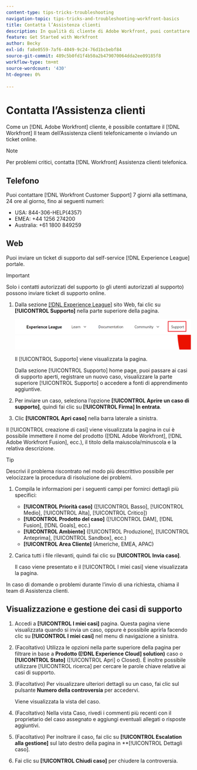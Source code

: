 ```yaml
---
content-type: tips-tricks-troubleshooting
navigation-topic: tips-tricks-and-troubleshooting-workfront-basics
title: Contatta l’Assistenza clienti
description: In qualità di cliente di Adobe Workfront, puoi contattare il team di Assistenza clienti di Workfront telefonicamente o inviando un ticket online. Questo articolo include istruzioni su come contattare l’Assistenza clienti e su come visualizzare e gestire i casi di assistenza.
feature: Get Started with Workfront
author: Becky
exl-id: fa8e0559-7af6-4049-9c24-76d1bcbebf84
source-git-commit: 489c5b0fd1f4b50a2b479070064dda2ee09185f8
workflow-type: tm+mt
source-wordcount: '430'
ht-degree: 0%

---
```


# Contatta l’Assistenza clienti

<!--
<p>(We need to keep this as a standalone article. It is linked in multiple articles and FAQs.)</p>
-->

Come un [!DNL Adobe Workfront] cliente, è possibile contattare il [!DNL Workfront] Il team dell’Assistenza clienti telefonicamente o inviando un ticket online.

>[!NOTE]
>
>Per problemi critici, contatta [!DNL Workfront] Assistenza clienti telefonica.

## Telefono

Puoi contattare [!DNL Workfront Customer Support] 7 giorni alla settimana, 24 ore al giorno, fino ai seguenti numeri:

* USA: 844-306-HELP(4357)
* EMEA: +44 1256 274200
* Australia: +61 1800 849259

## Web

Puoi inviare un ticket di supporto dal self-service [!DNL Experience League] portale.

>[!IMPORTANT]
>
>Solo i contatti autorizzati del supporto (o gli utenti autorizzati al supporto) possono inviare ticket di supporto online.


1. Dalla sezione [[!DNL Experience League]](https://experienceleague.adobe.com) sito Web, fai clic su **[!UICONTROL Supporto]**  nella parte superiore della pagina.

   ![](assets/experience-league-top-navigation-with-support-highlighted.png)

   Il [!UICONTROL Supporto] viene visualizzata la pagina.

   Dalla sezione [!UICONTROL Supporto] home page, puoi passare ai casi di supporto aperti, registrare un nuovo caso, visualizzare la parte superiore [!UICONTROL Supporto] o accedere a fonti di apprendimento aggiuntive.

1. Per inviare un caso, seleziona l’opzione **[!UICONTROL Aprire un caso di supporto]**, quindi fai clic su **[!UICONTROL Firma] In entrata**.

1. Clic **[!UICONTROL Apri caso]** nella barra laterale a sinistra.

<!--
   ![](assets/left-nav-bar-for-exl-support-portal.png)
-->

Il [!UICONTROL creazione di casi] viene visualizzata la pagina in cui è possibile immettere il nome del prodotto ([!DNL Adobe Workfront], [!DNL Adobe Workfront Fusion], ecc.), il titolo della maiuscola/minuscola e la relativa descrizione.

>[!TIP]
>
>Descrivi il problema riscontrato nel modo più descrittivo possibile per velocizzare la procedura di risoluzione dei problemi.


1. Compila le informazioni per i seguenti campi per fornirci dettagli più specifici:

   * **[!UICONTROL Priorità caso]** ([!UICONTROL Basso], [!UICONTROL Medio], [!UICONTROL Alta], [!UICONTROL Critico])
   * **[!UICONTROL Prodotto del caso]** ([!UICONTROL DAM], [!DNL Fusion], [!DNL Goals], ecc.)
   * **[!UICONTROL Ambiente]** ([!UICONTROL Produzione], [!UICONTROL Anteprima], [!UICONTROL Sandbox], ecc.)
   * **[!UICONTROL Area Cliente]** (Americhe, EMEA, APAC)

1. Carica tutti i file rilevanti, quindi fai clic su **[!UICONTROL Invia caso]**.

   Il caso viene presentato e il [!UICONTROL I miei casi] viene visualizzata la pagina.

   <!--
   [](assets/all-cases-list-exl-support-portal.png)
   -->

In caso di domande o problemi durante l’invio di una richiesta, chiama il team di Assistenza clienti.


## Visualizzazione e gestione dei casi di supporto

1. Accedi a **[!UICONTROL I miei casi]** pagina. Questa pagina viene visualizzata quando si invia un caso, oppure è possibile aprirla facendo clic su **[!UICONTROL I miei casi]** nel menu di navigazione a sinistra.

1. (Facoltativo) Utilizza le opzioni nella parte superiore della pagina per filtrare in base a **Prodotto ([!DNL Experience Cloud] solution)** caso o **[!UICONTROL Stato]** ([!UICONTROL Apri] o Closed). È inoltre possibile utilizzare [!UICONTROL ricerca] per cercare le parole chiave relative ai casi di supporto.

1. (Facoltativo) Per visualizzare ulteriori dettagli su un caso, fai clic sul pulsante **Numero della controversia** per accedervi.

   Viene visualizzata la vista del caso.

1. (Facoltativo) Nella vista Caso, rivedi i commenti più recenti con il proprietario del caso assegnato e aggiungi eventuali allegati o risposte aggiuntivi.

1. (Facoltativo) Per inoltrare il caso, fai clic su **[!UICONTROL Escalation alla gestione]** sul lato destro della pagina in **[!UICONTROL Dettagli caso].

1. Fai clic su **[!UICONTROL Chiudi caso]** per chiudere la controversia.


<!--drafted: I took the information above from this blog post by Jon Chen (on September 13, 2022): https://experienceleaguecommunities.adobe.com/t5/workfront-blogs/how-to-submit-a-support-ticket-on-experience-league/ba-p/461737)

- this is the information that was there before - pointing to WorkfrontOne: 

If you are logged in as an Authorized Support Contact, you can contact Workfront Customer Support through the Workfront One site and create a case, formally called a ticket.

1. Log in to [**one.workfront.com**](https://one.workfront.com/) as an Authorized Support Contact.
1. On the **Home** page, click **Support**.

   ![](assets/supporthome-350x138.png)

   The Customer Support page displays.

   >[!NOTE]
   >
   >If you don't see the Support option on the Home page, you are not an Authorized Support Contact. Your Workfront administrator can contact Workfront Customer Support and request you be added an Authorized Support Contact. If you are the only Workfront administrator for your organization, contact the Workfront Support team by phone.

1. Complete the fields in the **Create a Support Case** form. All fields are required.  

   <table style="table-layout:auto">
    <tr>
        <td><strong>Subject</strong></td>
        <td>Type a brief question or explanation of the issue you are experiencing.</td>
    </tr>
    <tr>
        <td><strong>Description</strong></td>
        <td>Type a detailed description of the issue. Include as much information as possible.</td>
    </tr>
    <tr>
        <td><strong>Priority</strong></td>
        <td> </td>
    </tr>
    <tr>
        <td><strong>Case Product</strong></td>
        <td>Select the product in which you are experiencing the issue. If the issue is not related to a specific product, select None.</td>
    </tr>
    <tr>
        <td><strong>Product Area</strong></td>
        <td>Select the area of the product that best relates to the issue. If the related area is not listed in the drop-down menu, select Not Listed.</td>
    </tr>
    <tr>
        <td><strong>Environment</strong></td>
        <td>Select the environment in which the issue occurs. If you are seeing the issue in both the Production and Sandbox environments, please select Production.</td>
    </tr>
    <tr>
        <td><strong>Customer Region</strong></td>
        <td> </td>
    </tr>
   </table>

1. (Optional) Attach a file, such as an image or video file.

   1. At the bottom of the form, click **Upload File**.
   1. Click **Upload File**, then browse for and select the desired file.

      ![](assets/supportselectfile-350x368.png)

   1. Click **Done** to upload the file to the case.

1. Click **Submit** to submit the case to Workfront Customer Support.

-->


